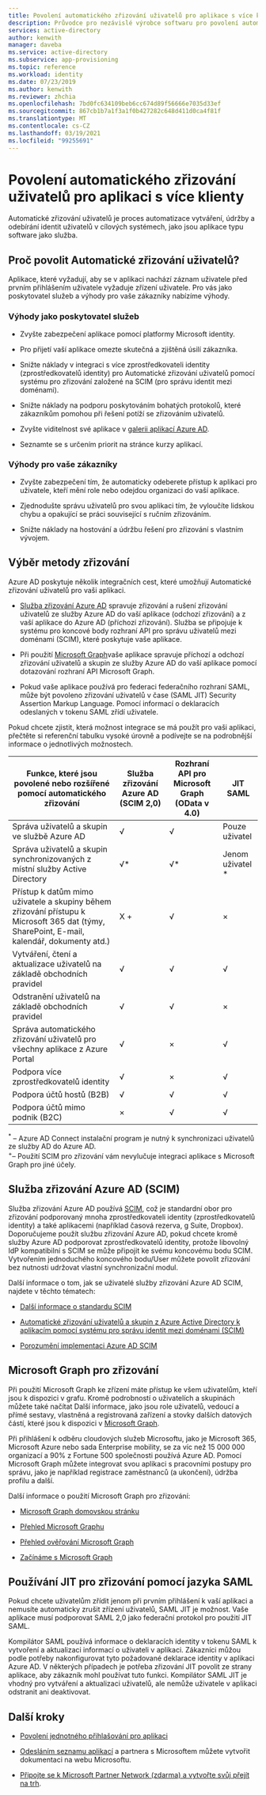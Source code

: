 ```yaml
---
title: Povolení automatického zřizování uživatelů pro aplikace s více klienty – Azure AD
description: Průvodce pro nezávislé výrobce softwaru pro povolení automatického zřizování
services: active-directory
author: kenwith
manager: daveba
ms.service: active-directory
ms.subservice: app-provisioning
ms.topic: reference
ms.workload: identity
ms.date: 07/23/2019
ms.author: kenwith
ms.reviewer: zhchia
ms.openlocfilehash: 7bd0fc634109beb6cc674d89f56666e7035d33ef
ms.sourcegitcommit: 867cb1b7a1f3a1f0b427282c648d411d0ca4f81f
ms.translationtype: MT
ms.contentlocale: cs-CZ
ms.lasthandoff: 03/19/2021
ms.locfileid: "99255691"
---
```

# <a name="enable-automatic-user-provisioning-for-your-multi-tenant-application"></a>Povolení automatického zřizování uživatelů pro aplikaci s více klienty

Automatické zřizování uživatelů je proces automatizace vytváření, údržby a odebírání identit uživatelů v cílových systémech, jako jsou aplikace typu software jako služba.

## <a name="why-enable-automatic-user-provisioning"></a>Proč povolit Automatické zřizování uživatelů?

Aplikace, které vyžadují, aby se v aplikaci nachází záznam uživatele před prvním přihlášením uživatele vyžaduje zřízení uživatele. Pro vás jako poskytovatel služeb a výhody pro vaše zákazníky nabízíme výhody.

### <a name="benefits-to-you-as-the-service-provider"></a>Výhody jako poskytovatel služeb

* Zvyšte zabezpečení aplikace pomocí platformy Microsoft identity.

* Pro přijetí vaší aplikace omezte skutečná a zjištěná úsilí zákazníka.

* Snižte náklady v integraci s více zprostředkovateli identity (zprostředkovatelů identity) pro Automatické zřizování uživatelů pomocí systému pro zřizování založené na SCIM (pro správu identit mezi doménami).

* Snižte náklady na podporu poskytováním bohatých protokolů, které zákazníkům pomohou při řešení potíží se zřizováním uživatelů.

* Zvyšte viditelnost své aplikace v [galerii aplikací Azure AD](https://azuremarketplace.microsoft.com/marketplace/apps).

* Seznamte se s určením priorit na stránce kurzy aplikací.

### <a name="benefits-to-your-customers"></a>Výhody pro vaše zákazníky

* Zvyšte zabezpečení tím, že automaticky odeberete přístup k aplikaci pro uživatele, kteří mění role nebo odejdou organizaci do vaší aplikace.

* Zjednodušte správu uživatelů pro svou aplikaci tím, že vyloučíte lidskou chybu a opakující se práci související s ručním zřizováním.

* Snižte náklady na hostování a údržbu řešení pro zřizování s vlastním vývojem.

## <a name="choose-a-provisioning-method"></a>Výběr metody zřizování

Azure AD poskytuje několik integračních cest, které umožňují Automatické zřizování uživatelů pro vaši aplikaci.

* [Služba zřizování Azure AD](../app-provisioning/user-provisioning.md) spravuje zřizování a rušení zřizování uživatelů ze služby Azure AD do vaší aplikace (odchozí zřizování) a z vaší aplikace do Azure AD (příchozí zřizování). Služba se připojuje k systému pro koncové body rozhraní API pro správu uživatelů mezi doménami (SCIM), které poskytuje vaše aplikace.

* Při použití [Microsoft Graph](/graph/)vaše aplikace spravuje příchozí a odchozí zřizování uživatelů a skupin ze služby Azure AD do vaší aplikace pomocí dotazování rozhraní API Microsoft Graph.

* Pokud vaše aplikace používá pro federaci federačního rozhraní SAML, může být povoleno zřizování uživatelů v čase (SAML JIT) Security Assertion Markup Language. Pomocí informací o deklaracích odeslaných v tokenu SAML zřídí uživatele.

Pokud chcete zjistit, která možnost integrace se má použít pro vaši aplikaci, přečtěte si referenční tabulku vysoké úrovně a podívejte se na podrobnější informace o jednotlivých možnostech.

| Funkce, které jsou povolené nebo rozšířené pomocí automatického zřizování| Služba zřizování Azure AD (SCIM 2,0)| Rozhraní API pro Microsoft Graph (OData v 4.0)| JIT SAML |
|---|---|---|---|
| Správa uživatelů a skupin ve službě Azure AD| √| √| Pouze uživatel |
| Správa uživatelů a skupin synchronizovaných z místní služby Active Directory| √*| √*| Jenom uživatel * |
| Přístup k datům mimo uživatele a skupiny během zřizování přístupu k Microsoft 365 dat (týmy, SharePoint, E-mail, kalendář, dokumenty atd.)| X +| √| × |
| Vytváření, čtení a aktualizace uživatelů na základě obchodních pravidel| √| √| √ |
| Odstranění uživatelů na základě obchodních pravidel| √| √| × |
| Správa automatického zřizování uživatelů pro všechny aplikace z Azure Portal| √| ×| √ |
| Podpora více zprostředkovatelů identity| √| ×| √ |
| Podpora účtů hostů (B2B)| √| √| √ |
| Podpora účtů mimo podnik (B2C)| ×| √| √ |

<sup>*</sup> – Azure AD Connect instalační program je nutný k synchronizaci uživatelů ze služby AD do Azure AD.  
<sup>+</sup >– Použití SCIM pro zřizování vám nevylučuje integraci aplikace s Microsoft Graph pro jiné účely.

## <a name="azure-ad-provisioning-service-scim"></a>Služba zřizování Azure AD (SCIM)

Služba zřizování Azure AD používá [SCIM](https://aka.ms/SCIMOverview), což je standardní obor pro zřizování podporovaný mnoha zprostředkovateli identity (zprostředkovatelů identity) a také aplikacemi (například časová rezerva, g Suite, Dropbox). Doporučujeme použít službu zřizování Azure AD, pokud chcete kromě služby Azure AD podporovat zprostředkovatelů identity, protože libovolný IdP kompatibilní s SCIM se může připojit ke svému koncovému bodu SCIM. Vytvořením jednoduchého koncového bodu/User můžete povolit zřizování bez nutnosti udržovat vlastní synchronizační modul. 

Další informace o tom, jak se uživatelé služby zřizování Azure AD SCIM, najdete v těchto tématech: 

* [Další informace o standardu SCIM](https://aka.ms/SCIMOverview)

* [Automatické zřizování uživatelů a skupin z Azure Active Directory k aplikacím pomocí systému pro správu identit mezi doménami (SCIM)](../app-provisioning/use-scim-to-provision-users-and-groups.md)

* [Porozumění implementaci Azure AD SCIM](../app-provisioning/use-scim-to-provision-users-and-groups.md)

## <a name="microsoft-graph-for-provisioning"></a>Microsoft Graph pro zřizování

Při použití Microsoft Graph ke zřízení máte přístup ke všem uživatelům, kteří jsou k dispozici v grafu. Kromě podrobností o uživatelích a skupinách můžete také načítat Další informace, jako jsou role uživatelů, vedoucí a přímé sestavy, vlastněná a registrovaná zařízení a stovky dalších datových částí, které jsou k dispozici v [Microsoft Graph](/graph/api/overview). 

Při přihlášení k odběru cloudových služeb Microsoftu, jako je Microsoft 365, Microsoft Azure nebo sada Enterprise mobility, se za víc než 15 000 000 organizací a 90% z Fortune 500 společnosti používá Azure AD. Pomocí Microsoft Graph můžete integrovat svou aplikaci s pracovními postupy pro správu, jako je například registrace zaměstnanců (a ukončení), údržba profilu a další. 

Další informace o použití Microsoft Graph pro zřizování:

* [Microsoft Graph domovskou stránku](https://developer.microsoft.com/graph)

* [Přehled Microsoft Graphu](/graph/overview)

* [Přehled ověřování Microsoft Graph](/graph/auth/)

* [Začínáme s Microsoft Graph](https://developer.microsoft.com/graph/get-started)

## <a name="using-saml-jit-for-provisioning"></a>Používání JIT pro zřizování pomocí jazyka SAML

Pokud chcete uživatelům zřídit jenom při prvním přihlášení k vaší aplikaci a nemusíte automaticky zrušit zřízení uživatelů, SAML JIT je možnost. Vaše aplikace musí podporovat SAML 2,0 jako federační protokol pro použití JIT SAML.

Kompilátor SAML používá informace o deklaracích identity v tokenu SAML k vytvoření a aktualizaci informací o uživateli v aplikaci. Zákazníci můžou podle potřeby nakonfigurovat tyto požadované deklarace identity v aplikaci Azure AD. V některých případech je potřeba zřizování JIT povolit ze strany aplikace, aby zákazník mohl používat tuto funkci. Kompilátor SAML JIT je vhodný pro vytváření a aktualizaci uživatelů, ale nemůže uživatele v aplikaci odstranit ani deaktivovat.

## <a name="next-steps"></a>Další kroky

* [Povolení jednotného přihlašování pro aplikaci](../develop/v2-howto-app-gallery-listing.md)

* [Odesláním seznamu aplikací](https://microsoft.sharepoint.com/teams/apponboarding/Apps/SitePages/Default.aspx) a partnera s Microsoftem můžete vytvořit dokumentaci na webu Microsoftu.

* [Připojte se k Microsoft Partner Network (zdarma) a vytvořte svůj přejít na trh](https://partner.microsoft.com/explore/commercial).
